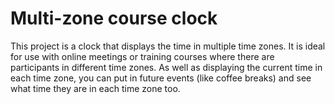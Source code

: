 # Multi-zone course clock

This project is a clock that displays the time in multiple time zones. It is ideal for use with online meetings or training courses where there are participants in different time zones. As well as displaying the current time in each time zone, you can put in future events (like coffee breaks) and see what time they are in each time zone too.

